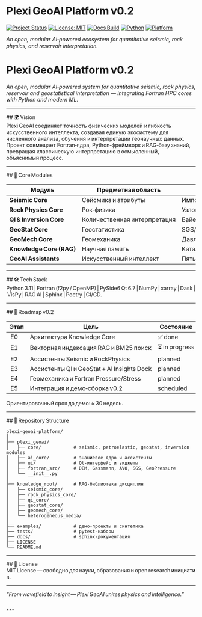 # Plexi GeoAI Platform v0.2  
[![Project Status](https://img.shields.io/badge/status-active-green.svg)](https://github.com/<твой_логин>/plexi-geoai-platform)
[![License: MIT](https://img.shields.io/badge/License-MIT-brightgreen.svg)](LICENSE)
[![Docs Build](https://img.shields.io/badge/docs-Sphinx-blue.svg)](https://github.com/<твой_логин>/plexi-geoai-platform/tree/main/docs)
[![Python](https://img.shields.io/badge/python-3.11%2B-orange.svg)](https://www.python.org/)
[![Platform](https://img.shields.io/badge/platform-Windows%20%7C%20Linux-lightgrey.svg)]()

*An open, modular AI‑powered ecosystem for quantitative seismic, rock physics, and reservoir interpretation.*
# Plexi GeoAI Platform v0.2  
*An open, modular AI‑powered system for quantitative seismic, rock physics, reservoir and geostatistical interpretation — integrating Fortran HPC cores with Python and modern ML.*

---

## 🌍 Vision  
Plexi GeoAI соединяет точность физических моделей и гибкость искусственного интеллекта, создавая единую экосистему для численного анализа, обучения и интерпретации геонаучных данных.  
Проект совмещает Fortran‑ядра, Python‑фреймворк и RAG‑базу знаний, превращая классическую интерпретацию в осмысленный, объяснимый процесс.

---

## 🧠 Core Modules  

| Модуль | Предметная область | Назначение |
|--------|--------------------|-------------|
| **Seismic Core** | Сейсмика и атрибуты | Импорт ZGY/SEGY, 3D вьюеры, спектральный анализ, PhaseMismatch plugin |
| **Rock Physics Core** | Рок‑физика | Узловой редактор DEM/SCA/Gassmann, AutoML петроупругих моделей |
| **QI & Inversion Core** | Количественная интерпретация | Байесовская инверсия, facies / uncertainty моделирование |
| **GeoStat Core** | Геостатистика | SGS/MPS симуляции, вариограммы, ко‑симуляции с атрибутами |
| **GeoMech Core** | Геомеханика | Давления (Eaton/Bowers), напряжения и уплотнение |
| **Knowledge Core (RAG)** | Научная память | Каталог 24 классических источников (Mavko, Vernik, Doyen, Dutta и др.) |
| **GeoAI Assistants** | Искусственный интеллект | Пять агентов (Seismic, RockPhysics, QI, GeoStat, GeoMech) для объяснимых анализов |

---

## 🛠️ Tech Stack  
Python 3.11 | Fortran (f2py / OpenMP) | PySide6 Qt 6.7 | NumPy | xarray | Dask | VisPy | RAG AI | Sphinx | Poetry | CI/CD.  

---

## 📅 Roadmap v0.2  

| Этап | Цель | Состояние |
|------|------|-----------|
| E0 | Архитектура Knowledge Core | ✅ done |
| E1 | Векторная индексация RAG и BM25 поиск | ⏳ in progress |
| E2 | Ассистенты Seismic и RockPhysics | planned |
| E3 | Ассистенты QI и GeoStat + AI Insights Dock | planned |
| E4 | Геомеханика и Fortran Pressure/Stress | planned |
| E5 | Интеграция и демо‑сборка v0.2 | scheduled |

Ориентировочный срок до демо: ≈ 30 недель.  

---

## 📂 Repository Structure  

```
plexi-geoai-platform/
│
├── plexi_geoai/
│   ├── core/            # seismic, petroelastic, geostat, inversion modules
│   ├── ai_core/         # знаниевое ядро и ассистенты
│   ├── ui/              # Qt-интерфейс и виджеты
│   ├── fortran_src/     # DEM, Gassmann, AVO, SGS, GeoPressure
│   └── __init__.py
│
├── knowledge_root/      # RAG-библиотека дисциплин
│   ├── seismic_core/
│   ├── rock_physics_core/
│   ├── qi_core/
│   ├── geostat_core/
│   ├── geomech_core/
│   └── heterogeneous_media/
│
├── examples/            # демо-проекты и синтетика
├── tests/               # pytest-наборы
├── docs/                # sphinx-документация
├── LICENSE
└── README.md
```

---

## 📘 License  
MIT License — свободно для науки, образования и open research инициатив.  

---

_“From wavefield to insight — Plexi GeoAI unites physics and intelligence.”_
```

***


